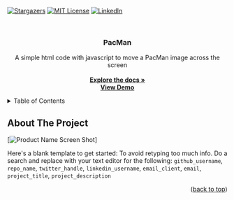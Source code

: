 <a name="readme-top"></a>

<!-- PROJECT SHIELDS -->
[![Stargazers][stars-shield]][stars-url]
[![MIT License][license-shield]][license-url]
[![LinkedIn][linkedin-shield]][linkedin-url]

<!-- PROJECT DESCRIPTION -->
<br />
<div align="center">
  <h3 align="center">PacMan</h3>

  <p align="center">
    A simple html code with javascript to move a PacMan image across the screen
    <br />
    <br />
    <a href="https://github.com/mike69slp/portafolio_w4_pacman"><strong>Explore the docs »</strong></a>
    <br />
    <a href="https://github.com/mike69slp/portafolio_w4_pacman/index.html"><strong>View Demo</strong></a>
  </p>
</div>

<!-- TABLE OF CONTENTS -->
<details>
  <summary>Table of Contents</summary>
  <ol>
    <li><a href="#about-the-project">About The Project</a></li>
    <li><a href="#getting-started">Getting Started</a></li>
    <li><a href="#usage">Usage</a></li>
    <li><a href="#acknowledgments">Acknowledgments</a></li>
  </ol>
</details>

<!-- ABOUT THE PROJECT -->
## About The Project

[![Product Name Screen Shot][product-screenshot]]

Here's a blank template to get started: To avoid retyping too much info. Do a search and replace with your text editor for the following: `github_username`, `repo_name`, `twitter_handle`, `linkedin_username`, `email_client`, `email`, `project_title`, `project_description`

<p align="right">(<a href="#readme-top">back to top</a>)</p>

<!-- MARKDOWN LINKS & IMAGES -->
<!-- https://www.markdownguide.org/basic-syntax/#reference-style-links -->
[stars-shield]: https://img.shields.io/github/stars/mike69slp/portafolio_w4_pacman.svg?style=for-the-badge
[stars-url]: https://github.com/mike69slp/portafolio_w4_pacman/stargazers
[license-shield]: https://img.shields.io/github/license/mike69slp/portafolio_w4_pacman.svg?style=for-the-badge
[license-url]: https://github.com/mike69slp/portafolio_w4_pacman/LICENSE
[linkedin-shield]: https://img.shields.io/badge/-LinkedIn-black.svg?style=for-the-badge&logo=linkedin&colorB=555
[linkedin-url]: https://www.linkedin.com/in/miguel-esparza-3403306a
[product-screenshot]: images/pacman.png
